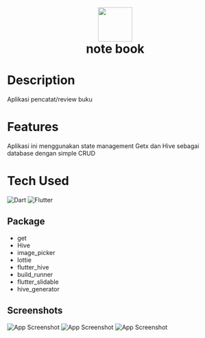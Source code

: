 <div align="center">
      <h1> <img src="https://15logo.net/wp-content/uploads/2017/03/NoteBook-800x800.jpg" width="80px"><br/>note book </h1>
     </div>


# Description
Aplikasi pencatat/review buku

# Features
Aplikasi ini menggunakan state management Getx dan Hive sebagai database dengan simple CRUD

# Tech Used
 ![Dart](https://img.shields.io/badge/dart-%230175C2.svg?style=for-the-badge&logo=dart&logoColor=white) ![Flutter](https://img.shields.io/badge/Flutter-%2302569B.svg?style=for-the-badge&logo=Flutter&logoColor=white)

## Package

- get
- Hive
- image_picker
- lottie
- flutter_hive
- build_runner
- flutter_slidable
- hive_generator

## Screenshots
![App Screenshot](https://user-images.githubusercontent.com/76081296/177676192-b61476fb-a6db-49aa-ae16-f1355dc60c31.png)
![App Screenshot](https://user-images.githubusercontent.com/76081296/177676200-e48952ab-525f-4575-b4af-e62bd39687a0.png)
![App Screenshot](https://user-images.githubusercontent.com/76081296/177676205-925fb9c8-54ab-408e-8ce7-48afbb0d63de.png)








<!-- </> with 💛 by readMD (https://readmd.itsvg.in) -->
